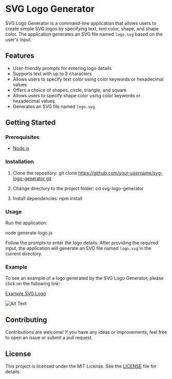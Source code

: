 # SVG Logo Generator

SVG Logo Generator is a command-line application that allows users to create simple SVG logos by specifying text, text color, shape, and shape color. The application generates an SVG file named `logo.svg` based on the user's input.

## Features

- User-friendly prompts for entering logo details
- Supports text with up to 3 characters
- Allows users to specify text color using color keywords or hexadecimal values
- Offers a choice of shapes: circle, triangle, and square
- Allows users to specify shape color using color keywords or hexadecimal values
- Generates an SVG file named `logo.svg`

## Getting Started

### Prerequisites

- [Node.js](https://nodejs.org/)

### Installation

1. Clone the repository:
git clone https://github.com/your-username/svg-logo-generator.git


2. Change directory to the project folder:
cd svg-logo-generator


3. Install dependencies:
npm install


### Usage

Run the application:

node generate-logo.js


Follow the prompts to enter the logo details. After providing the required input, the application will generate an SVG file named `logo.svg` in the current directory.

### Example

To see an example of a logo generated by the SVG Logo Generator, please click on the following link:

[Example SVG Logo](https://drive.google.com/file/d/1QDeFPV4BPippO1FXS6OTytrRqfGDEWV6/view?usp=share_link)

![Alt Text](./assets/logoexample.gif)

## Contributing

Contributions are welcome! If you have any ideas or improvements, feel free to open an issue or submit a pull request.

## License

This project is licensed under the MIT License. See the [LICENSE](LICENSE) file for details.
